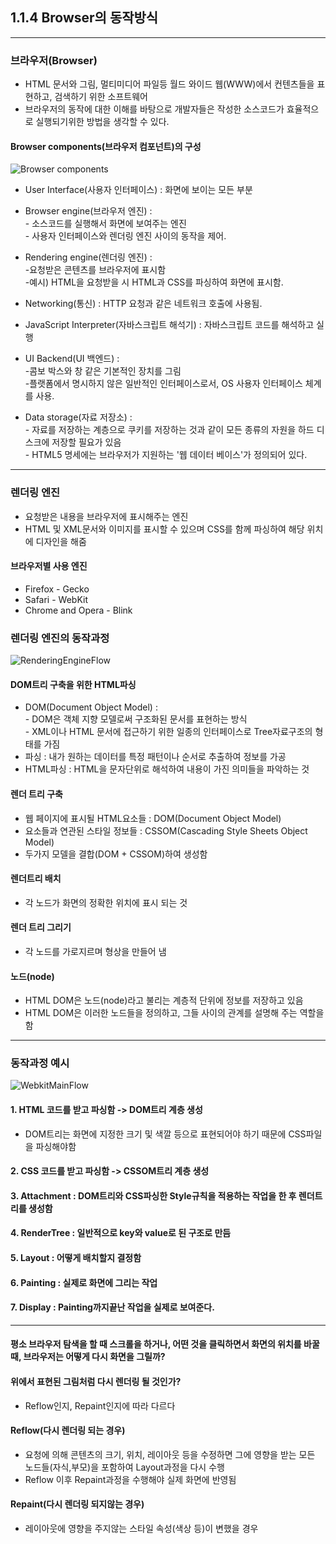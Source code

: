 ## 1.1.4 Browser의 동작방식

---

### 브라우저(Browser)
- HTML 문서와 그림, 멀티미디어 파일등 월드 와이드 웹(WWW)에서 컨텐츠들을 표현하고, 검색하기 위한 소프트웨어
- 브라우저의 동작에 대한 이해를 바탕으로 개발자들은 작성한 소스코드가 효율적으로 실행되기위한 방법을 생각할 수 있다.


#### Browser components(브라우저 컴포넌트)의 구성

![Browser components](https://user-images.githubusercontent.com/46203866/89563624-af6a7c80-d856-11ea-9952-9684754b5886.png)

- User Interface(사용자 인터페이스) : 화면에 보이는 모든 부분

- Browser engine(브라우저 엔진) : 
<br>- 소스코드를 실행해서 화면에 보여주는 엔진
<br>- 사용자 인터페이스와 렌더링 엔진 사이의 동작을 제어.

- Rendering engine(렌더링 엔진) :
<br>-요청받은 콘텐츠를 브라우저에 표시함
<br>-예시) HTML을 요청받을 시 HTML과 CSS를 파싱하여 화면에 표시함.

- Networking(통신) :  HTTP 요청과 같은 네트워크 호출에 사용됨.

- JavaScript Interpreter(자바스크립트 해석기) : 자바스크립트 코드를 해석하고 실행

- UI Backend(UI 백엔드) : 
<br>-콤보 박스와 창 같은 기본적인 장치를 그림
<br>-플랫폼에서 명시하지 않은 일반적인 인터페이스로서, OS 사용자 인터페이스 체계를 사용.

- Data storage(자료 저장소) :
<br>- 자료를 저장하는 계층으로 쿠키를 저장하는 것과 같이 모든 종류의 자원을 하드 디스크에 저장할 필요가 있음
<br>- HTML5 명세에는 브라우저가 지원하는 '웹 데이터 베이스'가 정의되어 있다.

---

### 렌더링 엔진

- 요청받은 내용을 브라우저에 표시해주는 엔진
- HTML 및 XML문서와 이미지를 표시할 수 있으며 CSS를 함께 파싱하여 해당 위치에 디자인을 해줌

#### 브라우저별 사용 엔진
- Firefox - Gecko
- Safari - WebKit
- Chrome and Opera - Blink

### 렌더링 엔진의 동작과정

![RenderingEngineFlow](https://user-images.githubusercontent.com/46203866/89565435-8d262e00-d859-11ea-980a-d493ceabd0de.png)


#### DOM트리 구축을 위한 HTML파싱
- DOM(Document Object Model) : 
<br> - DOM은 객체 지향 모델로써 구조화된 문서를 표현하는 방식
<br> - XML이나 HTML 문서에 접근하기 위한 일종의 인터페이스로 Tree자료구조의 형태를 가짐
- 파싱 : 내가 원하는 데이터를 특정 패턴이나 순서로 추출하여 정보를 가공
- HTML파싱 : HTML을 문자단위로 해석하여 내용이 가진 의미들을 파악하는 것

#### 렌더 트리 구축
- 웹 페이지에 표시될 HTML요소들 : DOM(Document Object Model)
- 요소들과 연관된 스타일 정보들 : CSSOM(Cascading Style Sheets Object Model)
- 두가지 모델을 결합(DOM + CSSOM)하여 생성함

#### 렌더트리 배치
- 각 노드가 화면의 정확한 위치에 표시 되는 것

#### 렌더 트리 그리기
- 각 노드를 가로지르며 형상을 만들어 냄

#### 노드(node)
- HTML DOM은 노드(node)라고 불리는 계층적 단위에 정보를 저장하고 있음
- HTML DOM은 이러한 노드들을 정의하고, 그들 사이의 관계를 설명해 주는 역할을 함

---

### 동작과정 예시

![WebkitMainFlow](https://user-images.githubusercontent.com/46203866/89563649-b85b4e00-d856-11ea-8e1f-df1618c1bfe7.png)

#### 1. HTML 코드를 받고 파싱함 -> DOM트리 계층 생성
- DOM트리는 화면에 지정한 크기 및 색깔 등으로 표현되어야 하기 때문에 CSS파일을 파싱해야함

#### 2. CSS 코드를 받고 파싱함 -> CSSOM트리 계층 생성

#### 3. Attachment : DOM트리와 CSS파싱한 Style규칙을 적용하는 작업을 한 후 렌더트리를 생성함

#### 4. RenderTree : 일반적으로 key와 value로 된 구조로 만듬

#### 5. Layout : 어떻게 배치할지 결정함

#### 6. Painting : 실제로 화면에 그리는 작업

#### 7. Display : Painting까지끝난 작업을 실제로 보여준다.

---

#### 평소 브라우저 탐색을 할 때 스크롤을 하거나, 어떤 것을 클릭하면서 화면의 위치를 바꿀 때, 브라우저는 어떻게 다시 화면을 그릴까?
#### 위에서 표현된 그림처럼 다시 렌더링 될 것인가?

- Reflow인지, Repaint인지에 따라 다르다

#### Reflow(다시 렌더링 되는 경우)
- 요청에 의해 콘텐츠의 크기, 위치, 레이아웃 등을 수정하면 그에 영향을 받는 모든 노드들(자식,부모)을 포함하여 Layout과정을 다시 수행
- Reflow 이후 Repaint과정을 수행해야 실제 화면에 반영됨

#### Repaint(다시 렌더링 되지않는 경우)
- 레이아웃에 영향을 주지않는 스타일 속성(색상 등)이 변했을 경우

